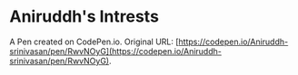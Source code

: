 # Aniruddh's Intrests

A Pen created on CodePen.io. Original URL: [https://codepen.io/Aniruddh-srinivasan/pen/RwvNOyG](https://codepen.io/Aniruddh-srinivasan/pen/RwvNOyG).

